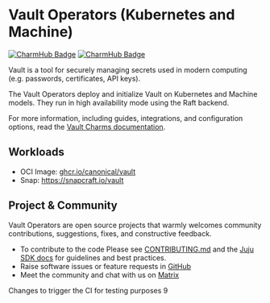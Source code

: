 # Vault Operators (Kubernetes and Machine)

[![CharmHub Badge](https://charmhub.io/vault-k8s/badge.svg)](https://charmhub.io/vault-k8s)
[![CharmHub Badge](https://charmhub.io/vault/badge.svg)](https://charmhub.io/vault)

Vault is a tool for securely managing secrets used in modern computing (e.g. passwords, certificates, API keys).

The Vault Operators deploy and initialize Vault on Kubernetes and Machine models. They run in high availability mode using the Raft backend.

For more information, including guides, integrations, and configuration options, read the [Vault Charms documentation](https://canonical-vault-charms.readthedocs-hosted.com).

## Workloads

- OCI Image: [ghcr.io/canonical/vault](https://github.com/canonical/vault-rock)
- Snap: <https://snapcraft.io/vault>

## Project & Community

Vault Operators are open source projects that warmly welcomes community contributions, suggestions, fixes, and constructive feedback.

- To contribute to the code Please see [CONTRIBUTING.md](/CONTRIBUTING.md) and the [Juju SDK docs](https://juju.is/docs/sdk) for guidelines and best practices.
- Raise software issues or feature requests in [GitHub](https://github.com/canonical/vault-k8s-operator/issues)
- Meet the community and chat with us on [Matrix](https://matrix.to/#/#tls:ubuntu.com)


Changes to trigger the CI for testing purposes 9